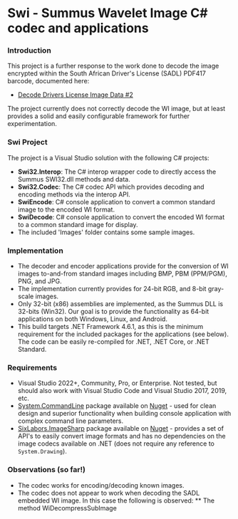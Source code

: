 # Swi - Summus Wavelet Image C# codec and applications
### Introduction
This project is a further response to the work done to decode the image encrypted within the South African Driver's License (SADL) PDF417 barcode, documented here:

* <a href="https://github.com/the-mars-rover/rsa_identification/issues/2" target="_blank">Decode Drivers License Image Data #2</a>

The project currently does not correctly decode the WI image, but at least provides a solid and easily configurable framework for further experimentation.

### Swi Project
The project is a Visual Studio solution with the following C# projects:

* **Swi32.Interop**: The C# interop wrapper code to directly access the Summus SWI32.dll methods and data.
* **Swi32.Codec**: The C# codec API which provides decoding and encoding methods via the interop API.
* **SwiEncode**: C# console application to convert a common standard image to the encoded WI format.
* **SwiDecode**: C# console application to convert the encoded WI format to a common standard image for display.
* The included 'Images' folder contains some sample images.

### Implementation
* The decoder and encoder applications provide for the conversion of WI images to-and-from standard images including BMP, PBM (PPM/PGM), PNG, and JPG.
* The implementation currently provides for 24-bit RGB, and 8-bit gray-scale images.
* Only 32-bit (x86) assemblies are implemented, as the Summus DLL is 32-bits (Win32). Our goal is to provide the functionality as 64-bit applications on both Windows, Linux, and Android.
* This build targets .NET Framework 4.6.1, as this is the minimum requirement for the included packages for the applications (see below). The code can be easily re-compiled for .NET, .NET Core, or .NET Standard.

### Requirements
* Visual Studio 2022+, Community, Pro, or Enterprise. Not tested, but should also work with Visual Studio Code and Visual Studio 2017, 2019, etc.
* <a href="https://learn.microsoft.com/en-us/dotnet/standard/commandline/" target="_blank">System.CommandLine</a> package available on <a href="https://www.nuget.org/packages/System.CommandLine" target="_blank">Nuget</a> - used for clean design and superior functionality when building console application with complex command line parameters.
* <a href="https://github.com/SixLabors/ImageSharp" target="_blank">SixLabors.ImageSharp</a> package available on <a href="https://www.nuget.org/packages/SixLabors.ImageSharp" target="_blank">Nuget</a> - provides a set of API's to easily convert image formats and has no dependencies on the image codecs available on .NET (does not require any reference to `System.Drawing`).

### Observations (so far!)
* The codec works for encoding/decoding known images.
* The codec does not appear to work when decoding the SADL embedded WI image. In this case the following is observed:
** The method WiDecompressSubImage 



